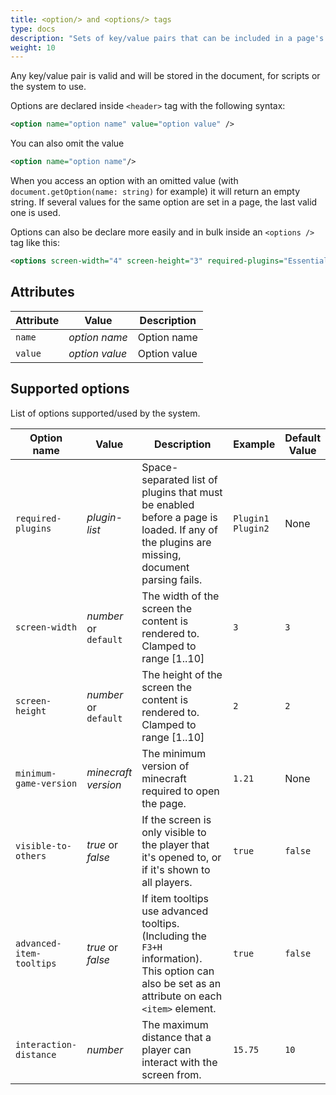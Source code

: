 ```yaml
---
title: <option/> and <options/> tags
type: docs
description: "Sets of key/value pairs that can be included in a page's `<header>` element."
weight: 10
---
```

  
Any key/value pair is valid and will be stored in the document, for scripts or
the system to use.
  
Options are declared inside `<header>` tag with the following syntax:
```xml
<option name="option name" value="option value" />
```
You can also omit the value
```xml
<option name="option name"/>
```
When you access an option with an omitted value (with `document.getOption(name: string)` 
for example) it will return an empty string. If several values for the same 
option are set in a page, the last valid one is used.
  
Options can also be declare more easily and in bulk inside an `<options />` tag
like this:
```xml
<options screen-width="4" screen-height="3" required-plugins="Essentials WorldGuard"/>
```

## Attributes
| Attribute | Value | Description |
|--|--|--|
| `name` | *option name* | Option name |
| `value`| *option value*| Option value|

## Supported options
List of options supported/used by the system.

<table>
  <thead><tr>
    <th>Option name</th>
    <th>Value</th>
    <th>Description</th>
    <th>Example</th>
    <th>Default Value</th>
  </tr></thead>
  <tbody>
    <tr>
      <td><code>required-plugins</code></td>
      <td style="width: max-content;"><i>plugin-list</i></td>
      <td style="width: 50%">Space-separated list of plugins that must be enabled before a page is loaded. If any of the plugins are missing, document parsing fails.</td>
      <td style="width: 11em;"><code>Plugin1 Plugin2</code></td>
      <td>None</td>
    </tr>
    <tr>
      <td><code>screen-width</code></td>
      <td><i>number</i> or <code>default</code></td>
      <td>The width of the screen the content is rendered to.<br>Clamped to range [1..10]</td>
      <td><code>3</code></td>
      <td><code>3</code></td>
    </tr>
    <tr>
      <td><code>screen-height</code></td>
      <td><i>number</i> or <code>default</code></td>
      <td>The height of the screen the content is rendered to.<br>Clamped to range [1..10]</td>
      <td><code>2</code></td>
      <td><code>2</code></td>
    </tr>
    <tr>
      <td style="width: 14em;"><code>minimum-game-version</code></td>
      <td><i>minecraft version</i></td>
      <td>The minimum version of minecraft required to open the page.</td>
      <td><code>1.21</code></td>
      <td>None</td>
    </tr>
    <tr>
      <td><code>visible-to-others</code></td>
      <td><i>true</i> or <i>false</i></td>
      <td>If the screen is only visible to the player that it's opened to, or if it's shown to all players.</td>
      <td><code>true</code></td>
      <td><code>false</code></td>
    </tr>
    <tr>
      <td><code>advanced-item-tooltips</code></td>
      <td><i>true</i> or <i>false</i></td>
      <td>If item tooltips use advanced tooltips. (Including the <code>F3+H</code> information). This option can also be set as an attribute on each <code>&lt;item&gt;</code> element.</td>
      <td><code>true</code></td>
      <td><code>false</code></td>
    </tr>
    <tr>
      <td><code>interaction-distance</code></td>
      <td><i>number</i></td>
      <td>The maximum distance that a player can interact with the screen from.</td>
      <td><code>15.75</code></td>
      <td><code>10</code></td>
    </tr>
  </tbody>
</table>